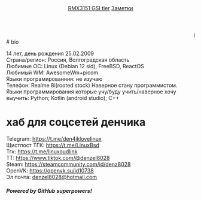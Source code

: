 <style> nav {
  list-style-type: none;
  margin: 0;
  padding: 0;
} </style>
<header>
<nav>
    <a href="tier-8i">RMX3151 GSI tier</a>
    <a href="notes">Заметки</a>
</nav>
</header>
<marquee>linuxoid</marquee>
# bio

 14 лет, день рождения <time>25.02.2009</time>\
 Страна/регион: Россия, Волгоградская область\
 Любимые ОС: Linux (Debian 12 sid), FreeBSD, ReactOS\
 Любимый WM: AwesomeWm+picom\
 Языки програмированния: не изучаю\
 Телефон: Realme 8i(rooted stock)
 Наверное стану программистом.\
 Языки программирования которые учу/буду учить/наверное хочу выучить: Python; Kotlin (android studio); C++

# хаб для соцсетей денчика 
Telegram: <https://t.me/den4iklovelinux>\
Щистпост ТГК: <https://t.me/LinuxBsd>\
Тгк: <https://t.me/linuxoudlink>\
ТТ: <https://www.tiktok.com/@denzel8028>\
Steam: <https://steamcommunity.com/id/denz8028>\
OpenVK: <https://openvk.su/id10738>\
Эл почта: denzel8028@hotmail.com


##### Powered by GitHub superpowers!
